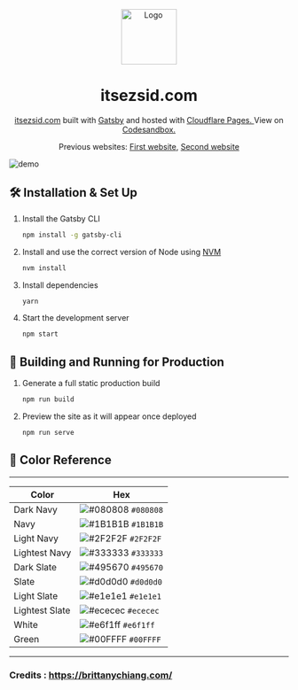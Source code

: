 <div align="center">
  <img alt="Logo" src="https://raw.githubusercontent.com/itsezsid/website/main/src/images/favicon/safari-pinned-tab.svg" width="100" />
</div>
<h1 align="center">
  itsezsid.com
</h1>
<p align="center">
  <a href="https://itsezsid.com" target="_blank">itsezsid.com</a> built with <a href="https://www.gatsbyjs.org/" target="_blank">Gatsby</a> and hosted with <a href="https://pages.cloudflare.com/" target="_blank">Cloudflare Pages. </a> View on <a href="https://codesandbox.io/s/github/itsezsid/website" target="_blank"> Codesandbox.</a>
</p>
<p align="center">
  Previous websites:
  <a href="https://github.com/itsezsid/website/tree/v1" target="_blank">First website</a>,
  <a href="https://github.com/itsezsid/website/tree/v2" target="_blank">Second website</a>
</p>


![demo](https://raw.githubusercontent.com/itsezsid/website/main/static/og.png)


## 🛠 Installation & Set Up

1. Install the Gatsby CLI

   ```sh
   npm install -g gatsby-cli
   ```

2. Install and use the correct version of Node using [NVM](https://github.com/nvm-sh/nvm)

   ```sh
   nvm install
   ```

3. Install dependencies

   ```sh
   yarn
   ```

4. Start the development server

   ```sh
   npm start
   ```
## 🚀 Building and Running for Production

1. Generate a full static production build

   ```sh
   npm run build
   ```

1. Preview the site as it will appear once deployed

   ```sh
   npm run serve
   ```

## 🎨 Color Reference
_ _ _ _ _ _ _ _ _ _ _ _ _ _ _ _ _ _ _ _ _ _ _ _ _ _ _ _ _ _ _ _ _ _ _ _ _ _ _ _ _ _ _ _
| Color          | Hex                                                                |
| -------------- | ------------------------------------------------------------------ |
| Dark Navy      | ![#080808](https://via.placeholder.com/10/080808?text=+) `#080808` |
| Navy           | ![#1B1B1B](https://via.placeholder.com/10/1B1B1B?text=+) `#1B1B1B` |
| Light Navy     | ![#2F2F2F](https://via.placeholder.com/10/2F2F2F?text=+) `#2F2F2F` |
| Lightest Navy  | ![#333333](https://via.placeholder.com/10/333333?text=+) `#333333` |
| Dark Slate     | ![#495670](https://via.placeholder.com/10/495670?text=+) `#495670` |
| Slate          | ![#d0d0d0](https://via.placeholder.com/10/d0d0d0?text=+) `#d0d0d0` |
| Light Slate    | ![#e1e1e1](https://via.placeholder.com/10/e1e1e1?text=+) `#e1e1e1` |
| Lightest Slate | ![#ececec](https://via.placeholder.com/10/ececec?text=+) `#ececec` |
| White          | ![#e6f1ff](https://via.placeholder.com/10/e6f1ff?text=+) `#e6f1ff` |
| Green          | ![#00FFFF](https://via.placeholder.com/10/00FFFF?text=+) `#00FFFF` |
- - - - - - - - - - - - - - - - - - - - - - - - - - - - - - - - - - - - - - - - - - - - 

### Credits : https://brittanychiang.com/
